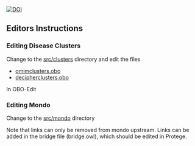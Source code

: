 [![DOI](https://zenodo.org/badge/13996/cmungall/monarch-disease-ontology.svg)](https://zenodo.org/badge/latestdoi/13996/cmungall/monarch-disease-ontology)

## Editors Instructions

### Editing Disease Clusters

Change to the [src/clusters](src/clusters) directory and edit the files

 * [omimclusters.obo](src/clusters/omimclusters.obo)
 * [decipherclusters.obo](src/clusters/decipherclusters.obo)

In OBO-Edit

### Editing Mondo

Change to the [src/mondo](src/mondo) directory

Note that links can only be removed from mondo upstream. Links can be
added in the bridge file (bridge.owl), which should be edited in
Protege.



